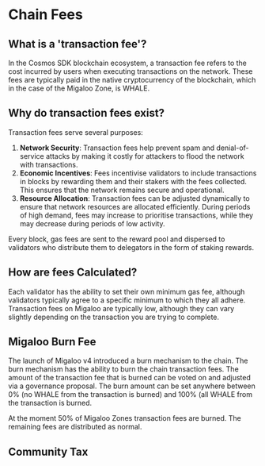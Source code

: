 # Chain Fees

## What is a 'transaction fee'?

In the Cosmos SDK blockchain ecosystem, a transaction fee refers to the cost incurred by users when executing transactions on the network. These fees are typically paid in the native cryptocurrency of the blockchain, which in the case of the Migaloo Zone, is WHALE.

## Why do transaction fees exist?

Transaction fees serve several purposes:

1. **Network Security**: Transaction fees help prevent spam and denial-of-service attacks by making it costly for attackers to flood the network with transactions.
2. **Economic Incentives**: Fees incentivise validators to include transactions in blocks by rewarding them and their stakers with the fees collected. This ensures that the network remains secure and operational.
3. **Resource Allocation**: Transaction fees can be adjusted dynamically to ensure that network resources are allocated efficiently. During periods of high demand, fees may increase to prioritise transactions, while they may decrease during periods of low activity.

Every block, gas fees are sent to the reward pool and dispersed to validators who distribute them to delegators in the form of staking rewards.

## How are fees Calculated?

Each validator has the ability to set their own minimum gas fee, although validators typically agree to a specific minimum to which they all adhere.  Transaction fees on Migaloo are typically low, although they can vary slightly depending on the transaction you are trying to complete.

## Migaloo Burn Fee

The launch of Migaloo v4 introduced a burn mechanism to the chain. The burn mechanism has the ability to burn the chain transaction fees. The amount of the transaction fee that is burned can be voted on and adjusted via a governance proposal. The burn amount can be set anywhere between 0% (no WHALE from the transaction is burned) and 100% (all WHALE from the transaction is burned.

At the moment 50% of Migaloo Zones transaction fees are burned. The remaining fees are distributed as normal.

## Community Tax



